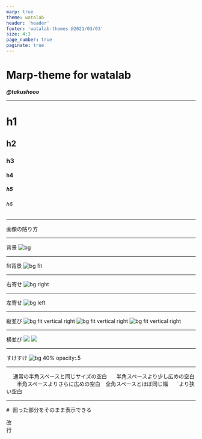 ```yaml
---
marp: true
theme: watalab
header: 'header'
footer: 'watalab-themes @2021/03/03'
size: 4:3
page_number: true
paginate: true
---
```


<style>
section::after {
  color: black;
}
</style>

<!--
class: title
-->


# Marp-theme for watalab

***@takushooo***

---
<!--
class: slides
-->

# h1
## h2
### h3
#### h4
##### h5
###### h6

---
<!--
_class: slides_center
footer: https://placehold.jp/400x400.png
-->
画像の貼り方

---
<!--
bgで画像を背景に設定
-->
背景
![bg](./marp-themes/pic/icon.jpg)

---
<!--
bgで画像を背景に設定し、fitで画像のサイズを自動調整
-->
fit背景
![bg fit](./marp-themes/pic/icon.jpg)

---
<!--
rightで右寄せ
-->
右寄せ
![bg right](./marp-themes/pic/icon.jpg)

---
<!--
leftで左寄せ
-->
左寄せ
![bg left](./marp-themes/pic/icon.jpg)

---
<!--
画像を縦に並べる
-->
縦並び
![bg fit vertical right](./marp-themes/pic/icon.jpg)
![bg fit vertical right](./marp-themes/pic/icon.jpg)
![bg fit vertical right](./marp-themes/pic/icon.jpg)

---
<!--
画像を横に2枚並べたい時
-->
横並び
![](./marp-themes/pic/icon.jpg) ![](./marp-themes/pic/icon.jpg)

---
<!--
画像のサイズを%で指定。透明度も設定
-->
すけすけ
![bg 40% opacity:.5](./marp-themes/pic/icon.jpg)

---
<!--
空白
-->
&nbsp;　通常の半角スペースと同じサイズの空白
&ensp;　半角スペースより少し広めの空白
&emsp;　半角スペースよりさらに広めの空白　全角スペースとほぼ同じ幅
&thinsp;　&nbsp;`より狭い空白

---
<!--
そのまま表示，改行
-->

<pre># 囲った部分をそのまま表示できる</pre>

改<br>行
